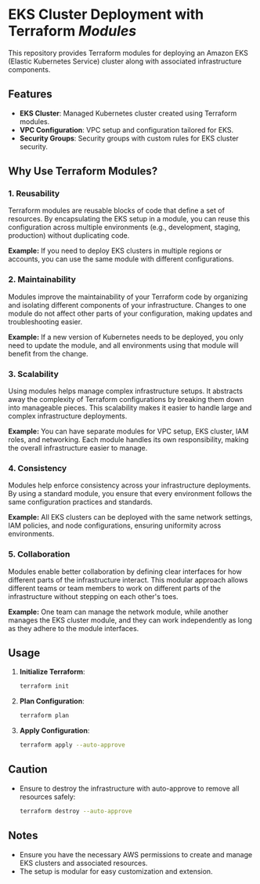 # EKS Cluster Deployment with Terraform *Modules*

This repository provides Terraform modules for deploying an Amazon EKS (Elastic Kubernetes Service) cluster along with associated infrastructure components.

## Features

- **EKS Cluster**: Managed Kubernetes cluster created using Terraform modules.
- **VPC Configuration**: VPC setup and configuration tailored for EKS.
- **Security Groups**: Security groups with custom rules for EKS cluster security.

## Why Use Terraform Modules?

### 1. **Reusability**

Terraform modules are reusable blocks of code that define a set of resources. By encapsulating the EKS setup in a module, you can reuse this configuration across multiple environments (e.g., development, staging, production) without duplicating code.

**Example:**
If you need to deploy EKS clusters in multiple regions or accounts, you can use the same module with different configurations.

### 2. **Maintainability**

Modules improve the maintainability of your Terraform code by organizing and isolating different components of your infrastructure. Changes to one module do not affect other parts of your configuration, making updates and troubleshooting easier.

**Example:**
If a new version of Kubernetes needs to be deployed, you only need to update the module, and all environments using that module will benefit from the change.

### 3. **Scalability**

Using modules helps manage complex infrastructure setups. It abstracts away the complexity of Terraform configurations by breaking them down into manageable pieces. This scalability makes it easier to handle large and complex infrastructure deployments.

**Example:**
You can have separate modules for VPC setup, EKS cluster, IAM roles, and networking. Each module handles its own responsibility, making the overall infrastructure easier to manage.

### 4. **Consistency**

Modules help enforce consistency across your infrastructure deployments. By using a standard module, you ensure that every environment follows the same configuration practices and standards.

**Example:**
All EKS clusters can be deployed with the same network settings, IAM policies, and node configurations, ensuring uniformity across environments.

### 5. **Collaboration**

Modules enable better collaboration by defining clear interfaces for how different parts of the infrastructure interact. This modular approach allows different teams or team members to work on different parts of the infrastructure without stepping on each other's toes.

**Example:**
One team can manage the network module, while another manages the EKS cluster module, and they can work independently as long as they adhere to the module interfaces.


## Usage

1. **Initialize Terraform**:
   ```sh
   terraform init
   ```

2. **Plan Configuration**:
   ```sh
   terraform plan
   ```

3. **Apply Configuration**:
   ```sh
   terraform apply --auto-approve
   ```

## Caution

- Ensure to destroy the infrastructure with auto-approve to remove all resources safely:
  ```sh
  terraform destroy --auto-approve
  ```
## Notes

- Ensure you have the necessary AWS permissions to create and manage EKS clusters and associated resources.
- The setup is modular for easy customization and extension.
